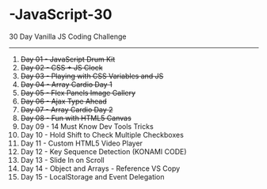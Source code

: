 # -JavaScript-30

30 Day Vanilla JS Coding Challenge

---

01. ~~Day 01 - JavaScript Drum Kit~~
02. ~~Day 02 - CSS + JS Clock~~
03. ~~Day 03 - Playing with CSS Variables and JS~~
04. ~~Day 04 - Array Cardio Day 1~~
05. ~~Day 05 - Flex Panels Image Gallery~~
06. ~~Day 06 - Ajax Type Ahead~~
07. ~~Day 07 - Array Cardio Day 2~~
08. ~~Day 08 - Fun with HTML5 Canvas~~
09. Day 09 - 14 Must Know Dev Tools Tricks
10. Day 10 - Hold Shift to Check Multiple Checkboxes
11. Day 11 - Custom HTML5 Video Player
12. Day 12 - Key Sequence Detection (KONAMI CODE)
13. Day 13 - Slide In on Scroll
14. Day 14 - Object and Arrays - Reference VS Copy
15. Day 15 - LocalStorage and Event Delegation
